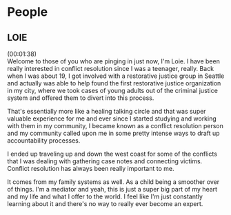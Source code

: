 # People

## LOIE

(00:01:38)    
Welcome to those of you who are pinging in just now, I'm Loie. I have been really interested in conflict resolution since I was a teenager, really. Back when I was about 19, I got involved with a restorative justice group in Seattle and actually was able to help found the first restorative justice organization in my city, where we took cases of young adults out of the criminal justice system and offered them to divert into this process. 

That's essentially more like a healing talking circle and that was super valuable experience for me and ever since I started studying and working with them in my community, I became known as a conflict resolution person and my community called upon me in some pretty intense ways to draft up accountability processes. 

I ended up traveling up and down the west coast for some of the conflicts that I was dealing with gathering case notes and connecting victims. Conflict resolution has always been really important to me. 

It comes from my family systems as well. As a child being a smoother over of things. I'm a mediator and yeah, this is just a super big part of my heart and my life and what I offer to the world. I feel like I'm just constantly learning about it and there's no way to really ever become an expert. 
